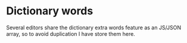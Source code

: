 # Dictionary words

Several editors share the dictionary extra words feature as an JS/JSON array, so to avoid duplication I have store them here.
